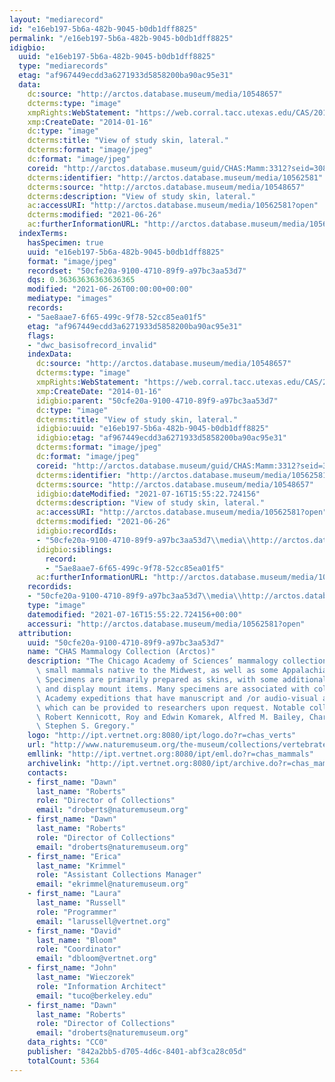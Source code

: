 ```yaml
---
layout: "mediarecord"
id: "e16eb197-5b6a-482b-9045-b0db1dff8825"
permalink: "/e16eb197-5b6a-482b-9045-b0db1dff8825"
idigbio:
  uuid: "e16eb197-5b6a-482b-9045-b0db1dff8825"
  type: "mediarecords"
  etag: "af967449ecdd3a6271933d5858200ba90ac95e31"
  data:
    dc:source: "http://arctos.database.museum/media/10548657"
    dcterms:type: "image"
    xmpRights:WebStatement: "https://web.corral.tacc.utexas.edu/CAS/20161217-02/jpg/chas_mamm_3312.4.jpg"
    xmp:CreateDate: "2014-01-16"
    dc:type: "image"
    dcterms:title: "View of study skin, lateral."
    dcterms:format: "image/jpeg"
    dc:format: "image/jpeg"
    coreid: "http://arctos.database.museum/guid/CHAS:Mamm:3312?seid=3088328"
    dcterms:identifier: "http://arctos.database.museum/media/10562581"
    dcterms:source: "http://arctos.database.museum/media/10548657"
    dcterms:description: "View of study skin, lateral."
    ac:accessURI: "http://arctos.database.museum/media/10562581?open"
    dcterms:modified: "2021-06-26"
    ac:furtherInformationURL: "http://arctos.database.museum/media/10562581"
  indexTerms:
    hasSpecimen: true
    uuid: "e16eb197-5b6a-482b-9045-b0db1dff8825"
    format: "image/jpeg"
    recordset: "50cfe20a-9100-4710-89f9-a97bc3aa53d7"
    dqs: 0.36363636363636365
    modified: "2021-06-26T00:00:00+00:00"
    mediatype: "images"
    records:
    - "5ae8aae7-6f65-499c-9f78-52cc85ea01f5"
    etag: "af967449ecdd3a6271933d5858200ba90ac95e31"
    flags:
    - "dwc_basisofrecord_invalid"
    indexData:
      dc:source: "http://arctos.database.museum/media/10548657"
      dcterms:type: "image"
      xmpRights:WebStatement: "https://web.corral.tacc.utexas.edu/CAS/20161217-02/jpg/chas_mamm_3312.4.jpg"
      xmp:CreateDate: "2014-01-16"
      idigbio:parent: "50cfe20a-9100-4710-89f9-a97bc3aa53d7"
      dc:type: "image"
      dcterms:title: "View of study skin, lateral."
      idigbio:uuid: "e16eb197-5b6a-482b-9045-b0db1dff8825"
      idigbio:etag: "af967449ecdd3a6271933d5858200ba90ac95e31"
      dcterms:format: "image/jpeg"
      dc:format: "image/jpeg"
      coreid: "http://arctos.database.museum/guid/CHAS:Mamm:3312?seid=3088328"
      dcterms:identifier: "http://arctos.database.museum/media/10562581"
      dcterms:source: "http://arctos.database.museum/media/10548657"
      idigbio:dateModified: "2021-07-16T15:55:22.724156"
      dcterms:description: "View of study skin, lateral."
      ac:accessURI: "http://arctos.database.museum/media/10562581?open"
      dcterms:modified: "2021-06-26"
      idigbio:recordIds:
      - "50cfe20a-9100-4710-89f9-a97bc3aa53d7\\media\\http://arctos.database.museum/media/10562581"
      idigbio:siblings:
        record:
        - "5ae8aae7-6f65-499c-9f78-52cc85ea01f5"
      ac:furtherInformationURL: "http://arctos.database.museum/media/10562581"
    recordids:
    - "50cfe20a-9100-4710-89f9-a97bc3aa53d7\\media\\http://arctos.database.museum/media/10562581"
    type: "image"
    datemodified: "2021-07-16T15:55:22.724156+00:00"
    accessuri: "http://arctos.database.museum/media/10562581?open"
  attribution:
    uuid: "50cfe20a-9100-4710-89f9-a97bc3aa53d7"
    name: "CHAS Mammalogy Collection (Arctos)"
    description: "The Chicago Academy of Sciences’ mammalogy collection contains mostly\
      \ small mammals native to the Midwest, as well as some Appalachian species.\
      \ Specimens are primarily prepared as skins, with some additional osteological\
      \ and display mount items. Many specimens are associated with collectors or\
      \ Academy expeditions that have manuscript and /or audio-visual archival material,\
      \ which can be provided to researchers upon request. Notable collectors include\
      \ Robert Kennicott, Roy and Edwin Komarek, Alfred M. Bailey, Charles D. Brower,\
      \ Stephen S. Gregory."
    logo: "http://ipt.vertnet.org:8080/ipt/logo.do?r=chas_verts"
    url: "http://www.naturemuseum.org/the-museum/collections/vertebrates"
    emllink: "http://ipt.vertnet.org:8080/ipt/eml.do?r=chas_mammals"
    archivelink: "http://ipt.vertnet.org:8080/ipt/archive.do?r=chas_mammals"
    contacts:
    - first_name: "Dawn"
      last_name: "Roberts"
      role: "Director of Collections"
      email: "droberts@naturemuseum.org"
    - first_name: "Dawn"
      last_name: "Roberts"
      role: "Director of Collections"
      email: "droberts@naturemuseum.org"
    - first_name: "Erica"
      last_name: "Krimmel"
      role: "Assistant Collections Manager"
      email: "ekrimmel@naturemuseum.org"
    - first_name: "Laura"
      last_name: "Russell"
      role: "Programmer"
      email: "larussell@vertnet.org"
    - first_name: "David"
      last_name: "Bloom"
      role: "Coordinator"
      email: "dbloom@vertnet.org"
    - first_name: "John"
      last_name: "Wieczorek"
      role: "Information Architect"
      email: "tuco@berkeley.edu"
    - first_name: "Dawn"
      last_name: "Roberts"
      role: "Director of Collections"
      email: "droberts@naturemuseum.org"
    data_rights: "CC0"
    publisher: "842a2bb5-d705-4d6c-8401-abf3ca28c05d"
    totalCount: 5364
---
```

